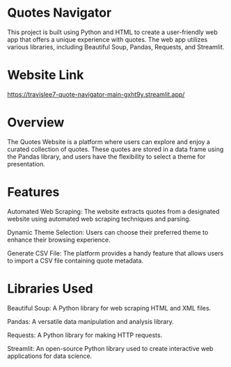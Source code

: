 # Quotes Navigator
This project is built using Python and HTML to create a user-friendly web app that offers a unique experience with quotes. The web app utilizes various libraries, including Beautiful Soup, Pandas, Requests, and Streamlit.

# Website Link

https://travislee7-quote-navigator-main-gxht9y.streamlit.app/

# Overview
The Quotes Website is a platform where users can explore and enjoy a curated collection of quotes. These quotes are stored in a data frame using the Pandas library, and users have the flexibility to select a theme for presentation.

# Features
Automated Web Scraping: The website extracts quotes from a designated website using automated web scraping techniques and parsing.

Dynamic Theme Selection: Users can choose their preferred theme to enhance their browsing experience.

Generate CSV File: The platform provides a handy feature that allows users to import a CSV file containing quote metadata.

# Libraries Used
Beautiful Soup: A Python library for web scraping HTML and XML files.

Pandas: A versatile data manipulation and analysis library.

Requests: A Python library for making HTTP requests.

Streamlit: An open-source Python library used to create interactive web applications for data science.
